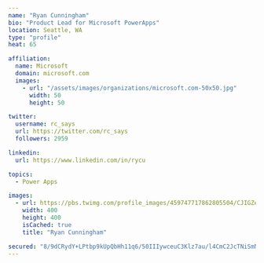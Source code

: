```yaml
---
name: "Ryan Cunningham"
bio: "Product Lead for Microsoft PowerApps"
location: Seattle, WA
type: "profile"
heat: 65

affiliation:
  name: Microsoft
  domain: microsoft.com
  images:
    - url: "/assets/images/organizations/microsoft.com-50x50.jpg"
      width: 50
      height: 50

twitter:
  username: rc_says
  url: https://twitter.com/rc_says
  followers: 2959

linkedin:
  url: https://www.linkedin.com/in/rycu

topics:
  - Power Apps

images:
  - url: https://pbs.twimg.com/profile_images/459747717862805504/CJIGZejd_400x400.png
    width: 400
    height: 400
    isCached: true
    title: "Ryan Cunningham"

secured: "8/9dCRydY+LPtbp9kUpQbHh11q6/50IIIywceuC3Klz7au/l4CmC2JcTNiSmNTR09defvXpHg1ib2wj1Y6ilo0gPnraRkCGLrSDcW5ESNUt4NAgGYQ/jMS7nCLooWfQns2qFXNFTHBYn8gHeZQb3qD20MeuDX5glhyAoZ7yH8Nb8k87jCa2gx+5Sc27Li7GYWuarn2+pVf8kgiaaAxHIYduWzB4nmHYNnf4otwDi+jNE9jeAsROz9UUjj8y+rOmSLdP+Xfo1GCquwCIFPzrWQDYYuvC6sPh2Ytrwv6M1Sry0YGZSLFPRIUMOcDsfq6kSXCrxNn7KAvblllQObiR9t+vcb+DEvPfqW9JFNSta60fPuHNx/BdaTLNUNR0iUp/q7yN8p61n06rQWTvMX7r0cJsbEnofLHNcIYm6Kqp7zhA=;/jF+KYqQSVR3DZ08AZh+qA=="
---
```



